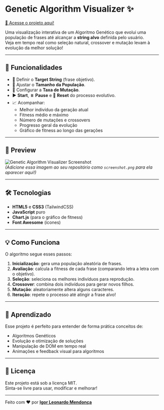 # Genetic Algorithm Visualizer ✨

[🔗 Acesse o projeto aqui!](https://leonardoigor.github.io/phrase_ga/)

Uma visualização interativa de um Algoritmo Genético que evolui uma população de frases até alcançar a **string alvo** definida pelo usuário.  
Veja em tempo real como seleção natural, crossover e mutação levam à evolução da melhor solução!

---

## 🚀 Funcionalidades

- 🎯 Definir o **Target String** (frase objetivo).
- 👥 Ajustar o **Tamanho da População**.
- 🧬 Configurar a **Taxa de Mutação**.
- ▶️ **Start**, ⏸️ **Pause** e 🔄 **Reset** do processo evolutivo.
- 📈 Acompanhar:
  - Melhor indivíduo da geração atual
  - Fitness médio e máximo
  - Número de mutações e crossovers
  - Progresso geral da evolução
  - Gráfico de fitness ao longo das gerações

---

## 📸 Preview

![Genetic Algorithm Visualizer Screenshot](./raw/main/screenshot.png)  
*(Adicione essa imagem ao seu repositório como `screenshot.png` para ela aparecer aqui!)*

---

## 🛠️ Tecnologias

- **HTML5** e **CSS3** (TailwindCSS)
- **JavaScript** puro
- **Chart.js** (para o gráfico de fitness)
- **Font Awesome** (ícones)

---

## 💡 Como Funciona

O algoritmo segue esses passos:
1. **Inicialização**: gera uma população aleatória de frases.
2. **Avaliação**: calcula a fitness de cada frase (comparando letra a letra com o objetivo).
3. **Seleção**: seleciona os melhores indivíduos para reprodução.
4. **Crossover**: combina dois indivíduos para gerar novos filhos.
5. **Mutação**: aleatoriamente altera alguns caracteres.
6. **Iteração**: repete o processo até atingir a frase alvo!

---

## 🧠 Aprendizado

Esse projeto é perfeito para entender de forma prática conceitos de:
- Algoritmos Genéticos
- Evolução e otimização de soluções
- Manipulação de DOM em tempo real
- Animações e feedback visual para algoritmos

---

## 📜 Licença

Este projeto está sob a licença MIT.  
Sinta-se livre para usar, modificar e melhorar!

---

Feito com ❤️ por **[Igor Leonardo Mendonça](https://github.com/leonardoigor)**
